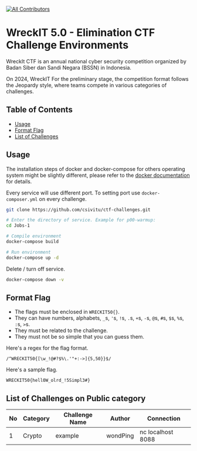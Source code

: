 [![All Contributors](https://img.shields.io/badge/all_contributors-6-darkblue.svg?style=flat-square)](#contributors-)

# WreckIT 5.0 - Elimination CTF Challenge Environments

WreckIt CTF is an annual national cyber security competition organized by Badan Siber dan Sandi Negara (BSSN) in Indonesia.

On 2024, WreckIT For the preliminary stage, the competition format follows the Jeopardy style, where teams compete in various categories of challenges.

## Table of Contents

* [Usage](#Usage)
* [Format Flag](#Format-Flag)
* [List of Challenges](#List-of-Challenges)

## Usage

The installation steps of docker and docker-compose for others operating system might be slightly different, please refer to the [docker documentation](https://docs.docker.com/) for details.

Every service will use different port. To setting port use <code>docker-composer.yml</code> on every challenge.
```bash
git clone https://github.com/csivitu/ctf-challenges.git

# Enter the directory of service. Example for p00-warmup:
cd Jobs-1

# Compile environment
docker-compose build

# Run environment
docker-compose up -d
```

Delete / turn off service.
```bash
docker-compose down -v
```


## Format Flag

- The flags must be enclosed in `WRECKIT50{}`.
- They can have numbers, alphabets, `_`s, `'`s, `!`s, `.`s, `+`s, `-`s, `@`s, `#`s, `$`s, `%`s, `:`s, `>`s.
- They must be related to the challenge.
- They must not be so simple that you can guess them.

Here's a regex for the flag format.

```
/^WRECKIT50{[\w_!@#?$%\.'"+:->]{5,50}}$/
```

Here's a sample flag.

```
WRECKIT50{hell0W_olrd_!5Simpl3#}
```

## List of Challenges on Public category

| No  | Category  | Challenge Name       | Author      |  Connection                                                 |
| --- | --------- | ------------------- | ----------- | ---------------------------------------------------- |
| 1   | Crypto    | example  | wondPing    | nc localhost 8088 |
